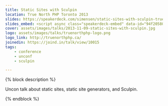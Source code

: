```yaml
---
title: Static Sites with Sculpin
location: True North PHP Toronto 2013
slides: https://speakerdeck.com/simensen/static-sites-with-sculpin-truenorth-php-november-2013
slides_embed: <script async class="speakerdeck-embed" data-id="94f205802bac0131f29b6a06e9254d57" data-ratio="1.33333333333333" src="//speakerdeck.com/assets/embed.js"></script>
cover: assets/images/talks/2013-11-09-static-sites-with-sculpin.jpg
logo: assets/images/talks/truenorthphp-logo.png
logo_link: http://truenorthphp.ca/
joinedin: https://joind.in/talk/view/10015
tags:
    - conference
    - unconf
    - sculpin

---
```

{% block description %}

Uncon talk about static sites, static site generators, and Sculpin.

{% endblock %}
